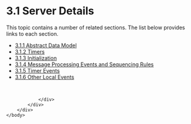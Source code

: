 <html dir="LTR" xmlns:mshelp="http://msdn.microsoft.com/mshelp" xmlns:ddue="http://ddue.schemas.microsoft.com/authoring/2003/5" xmlns:xlink="http://www.w3.org/1999/xlink" xmlns:tool="http://www.microsoft.com/tooltip">
    <head>
        <meta http-equiv="Content-Type" content="text/html; CHARSET=utf-8"></meta>
        <meta name="save" content="history"></meta>
        <title>3.1 Server Details</title>
        <xml>
            <mshelp:toctitle title="3.1 Server Details"></mshelp:toctitle>
            <mshelp:rltitle title="[MS-SSMDSWS-15]: Server Details"></mshelp:rltitle>
            <mshelp:keyword index="A" term="d1e26e21-88bd-45d7-88fe-eb13649c90f1"></mshelp:keyword>
            <mshelp:attr name="DCSext.ContentType" value="open specification"></mshelp:attr>
            <mshelp:attr name="AssetID" value="d1e26e21-88bd-45d7-88fe-eb13649c90f1"></mshelp:attr>
            <mshelp:attr name="TopicType" value="kbRef"></mshelp:attr>
            <mshelp:attr name="DCSext.Title" value="[MS-SSMDSWS-15]: Server Details" />
        </xml>
    </head>
    <body>
        <div id="header">
            <h1 class="heading">3.1 Server Details</h1>
        </div>
        <div id="mainSection">
            <div id="mainBody">
                <div id="allHistory" class="saveHistory"></div>
                <div id="sectionSection0" class="section" name="collapseableSection">
                    <p>This topic contains a number of related sections. The list below provides links to each section.<br /></p><ul><li><span><a href="4550e3ea-0967-406f-b6cf-f32dd887aab5.html">3.1.1 Abstract Data Model</a></span></li><li><span><a href="655327c1-312c-40e0-9d7a-1cc2cfe6e690.html">3.1.2 Timers</a></span></li><li><span><a href="ba6dd6cb-f0e4-4f0a-843f-87bd748e370e.html">3.1.3 Initialization</a></span></li><li><span><a href="b3b34df1-610e-4fe4-928a-320c3fbec830.html">3.1.4 Message Processing Events and Sequencing Rules</a></span></li><li><span><a href="75824393-dc85-4458-8b87-c24f5e1b08d6.html">3.1.5 Timer Events</a></span></li><li><span><a href="10120642-0b2b-4269-9717-ceb8326ad2ac.html">3.1.6 Other Local Events</a></span></li></ul><p><br /></p>


                </div>
            </div>
        </div>
    </body>
</html>
